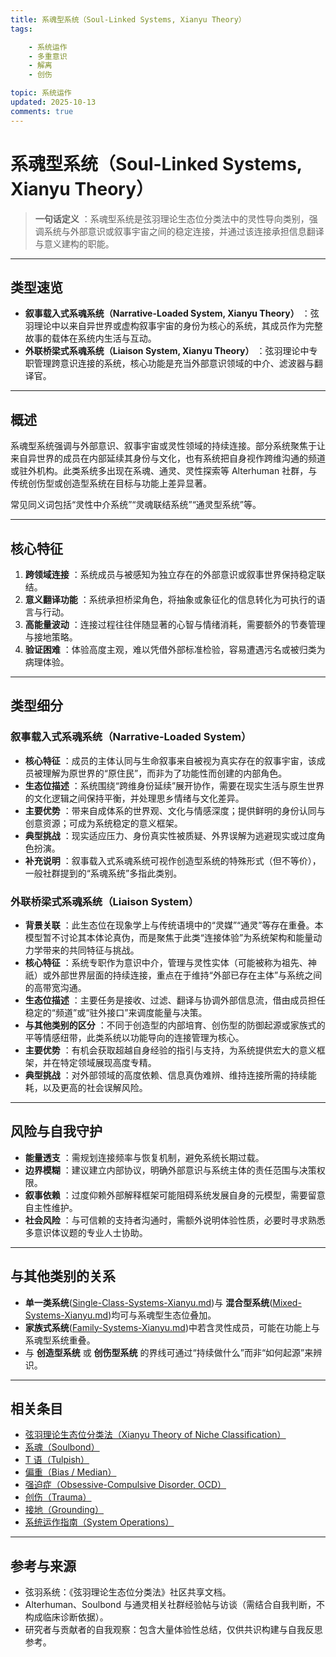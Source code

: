 ```yaml
---
title: 系魂型系统（Soul-Linked Systems, Xianyu Theory）
tags:

    - 系统运作
    - 多重意识
    - 解离
    - 创伤

topic: 系统运作
updated: 2025-10-13
comments: true
---
```


# 系魂型系统（Soul-Linked Systems, Xianyu Theory）

>  **一句话定义** ：系魂型系统是弦羽理论生态位分类法中的灵性导向类别，强调系统与外部意识或叙事宇宙之间的稳定连接，并通过该连接承担信息翻译与意义建构的职能。

---

## 类型速览

-  **叙事载入式系魂系统（Narrative-Loaded System, Xianyu Theory）** ：弦羽理论中以来自异世界或虚构叙事宇宙的身份为核心的系统，其成员作为完整故事的载体在系统内生活与互动。
-  **外联桥梁式系魂系统（Liaison System, Xianyu Theory）** ：弦羽理论中专职管理跨意识连接的系统，核心功能是充当外部意识领域的中介、滤波器与翻译官。

---

## 概述

系魂型系统强调与外部意识、叙事宇宙或灵性领域的持续连接。部分系统聚焦于让来自异世界的成员在内部延续其身份与文化，也有系统把自身视作跨维沟通的频道或驻外机构。此类系统多出现在系魂、通灵、灵性探索等 Alterhuman 社群，与传统创伤型或创造型系统在目标与功能上差异显著。

常见同义词包括“灵性中介系统”“灵魂联结系统”“通灵型系统”等。

---

## 核心特征

1.  **跨领域连接** ：系统成员与被感知为独立存在的外部意识或叙事世界保持稳定联结。
2.  **意义翻译功能** ：系统承担桥梁角色，将抽象或象征化的信息转化为可执行的语言与行动。
3.  **高能量波动** ：连接过程往往伴随显著的心智与情绪消耗，需要额外的节奏管理与接地策略。
4.  **验证困难** ：体验高度主观，难以凭借外部标准检验，容易遭遇污名或被归类为病理体验。

---

## 类型细分

### 叙事载入式系魂系统（Narrative-Loaded System）

-  **核心特征** ：成员的主体认同与生命叙事来自被视为真实存在的叙事宇宙，该成员被理解为原世界的“原住民”，而非为了功能性而创建的内部角色。
-  **生态位描述** ：系统围绕“跨维身份延续”展开协作，需要在现实生活与原生世界的文化逻辑之间保持平衡，并处理思乡情绪与文化差异。
-  **主要优势** ：带来自成体系的世界观、文化与情感深度；提供鲜明的身份认同与创意资源；可成为系统稳定的意义框架。
-  **典型挑战** ：现实适应压力、身份真实性被质疑、外界误解为逃避现实或过度角色扮演。
-  **补充说明** ：叙事载入式系魂系统可视作创造型系统的特殊形式（但不等价），一般社群提到的“系魂系统”多指此类别。

### 外联桥梁式系魂系统（Liaison System）

-  **背景关联** ：此生态位在现象学上与传统语境中的“灵媒”“通灵”等存在重叠。本模型暂不讨论其本体论真伪，而是聚焦于此类“连接体验”为系统架构和能量动力学带来的共同特征与挑战。
-  **核心特征** ：系统专职作为意识中介，管理与灵性实体（可能被称为祖先、神祇）或外部世界层面的持续连接，重点在于维持“外部已存在主体”与系统之间的高带宽沟通。
-  **生态位描述** ：主要任务是接收、过滤、翻译与协调外部信息流，借由成员担任稳定的“频道”或“驻外接口”来调度能量与决策。
-  **与其他类别的区分** ：不同于创造型的内部培育、创伤型的防御起源或家族式的平等情感纽带，此类系统以功能导向的连接管理为核心。
-  **主要优势** ：有机会获取超越自身经验的指引与支持，为系统提供宏大的意义框架，并在特定领域展现高度专精。
-  **典型挑战** ：对外部领域的高度依赖、信息真伪难辨、维持连接所需的持续能耗，以及更高的社会误解风险。

---

## 风险与自我守护

-  **能量透支** ：需规划连接频率与恢复机制，避免系统长期过载。
-  **边界模糊** ：建议建立内部协议，明确外部意识与系统主体的责任范围与决策权限。
-  **叙事依赖** ：过度仰赖外部解释框架可能阻碍系统发展自身的元模型，需要留意自主性维护。
-  **社会风险** ：与可信赖的支持者沟通时，需额外说明体验性质，必要时寻求熟悉多意识体议题的专业人士协助。

---

## 与其他类别的关系

-  **单一类系统**([Single-Class-Systems-Xianyu.md](Single-Class-Systems-Xianyu.md))与 **混合型系统**([Mixed-Systems-Xianyu.md](Mixed-Systems-Xianyu.md))均可与系魂型生态位叠加。
-  **家族式系统**([Family-Systems-Xianyu.md](Family-Systems-Xianyu.md))中若含灵性成员，可能在功能上与系魂型系统重叠。
-  与 **创造型系统** 或 **创伤型系统** 的界线可通过“持续做什么”而非“如何起源”来辨识。

---

## 相关条目

- [弦羽理论生态位分类法（Xianyu Theory of Niche Classification）](Xianyu-Theory-Niche-Classification.md)
- [系魂（Soulbond）](Soulbond.md)
- [T 语（Tulpish）](Tulpish.md)
- [偏重（Bias / Median）](Bias.md)
- [强迫症（Obsessive-Compulsive Disorder, OCD）](OCD.md)
- [创伤（Trauma）](Trauma.md)
- [接地（Grounding）](Grounding.md)
- [系统运作指南（System Operations）](System-Operations-Guide.md)

---

## 参考与来源

-  弦羽系统：《弦羽理论生态位分类法》社区共享文档。
-  Alterhuman、Soulbond 与通灵相关社群经验帖与访谈（需结合自我判断，不构成临床诊断依据）。
-  研究者与贡献者的自我观察：包含大量体验性总结，仅供共识构建与自我反思参考。
